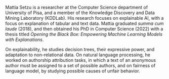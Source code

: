 
Mattia Setzu is a researcher at the Computer Science department of University of Pisa, and a member of the Knowledge Discovery and Data Mining Laboratory (KDDLab). His research focuses on explainable AI, with a focus on explanation of tabular and text data. Mattia graduated *summa cum laude* (2018), and then obtained his PhD in Computer Science (2022) with a thesis titled *Opening the Black Box: Empowering Machine Learning Models with Explanations*.

On explainability, he studies decision trees, their expressive power, and adaptation to non-relational data. On natural language processing, he worked on authorship attribution tasks, in which a text of an anonymous author must be assigned to a set of possible authors, and on fairness of language model, by studying possible causes of unfair behavior.
